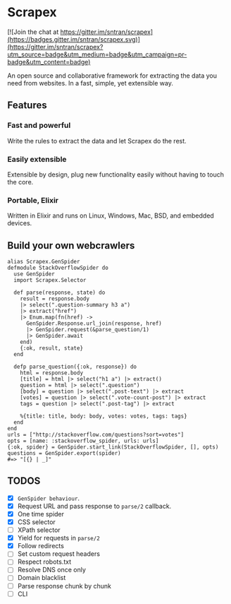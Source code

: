 Scrapex
=======

[![Join the chat at https://gitter.im/sntran/scrapex](https://badges.gitter.im/sntran/scrapex.svg)](https://gitter.im/sntran/scrapex?utm_source=badge&utm_medium=badge&utm_campaign=pr-badge&utm_content=badge)

An open source and collaborative framework for extracting the data you need from websites. In a fast, simple, yet extensible way.

## Features

### Fast and powerful
Write the rules to extract the data and let Scrapex do the rest.

### Easily extensible
Extensible by design, plug new functionality easily without having to touch the core.

### Portable, Elixir
Written in Elixir and runs on Linux, Windows, Mac, BSD, and embedded devices.

## Build your own webcrawlers

    alias Scrapex.GenSpider
    defmodule StackOverflowSpider do
      use GenSpider
      import Scrapex.Selector
      
      def parse(response, state) do
        result = response.body
        |> select(".question-summary h3 a")
        |> extract("href")
        |> Enum.map(fn(href) ->
          GenSpider.Response.url_join(response, href)
          |> GenSpider.request(&parse_question/1)
          |> GenSpider.await
        end)
        {:ok, result, state}
      end
      
      defp parse_question({:ok, response}) do
        html = response.body
        [title] = html |> select("h1 a") |> extract()
        question = html |> select(".question")
        [body] = question |> select(".post-text") |> extract
        [votes] = question |> select(".vote-count-post") |> extract
        tags = question |> select(".post-tag") |> extract
        
        %{title: title, body: body, votes: votes, tags: tags}
      end
    end
    urls = ["http://stackoverflow.com/questions?sort=votes"]
    opts = [name: :stackoverflow_spider, urls: urls]
    {:ok, spider} = GenSpider.start_link(StackOverflowSpider, [], opts)
    questions = GenSpider.export(spider)
    #=> "[{} | _]"

## TODOS

- [x] `GenSpider behaviour`.
- [x] Request URL and pass response to `parse/2` callback.
- [x] One time spider
- [x] CSS selector
- [ ] XPath selector
- [x] Yield for requests in `parse/2`
- [x] Follow redirects
- [ ] Set custom request headers
- [ ] Respect robots.txt
- [ ] Resolve DNS once only
- [ ] Domain blacklist
- [ ] Parse response chunk by chunk
- [ ] CLI
